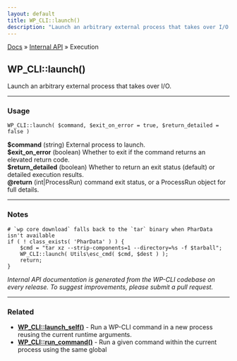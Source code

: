 ```yaml
---
layout: default
title: WP_CLI::launch()
description: "Launch an arbitrary external process that takes over I/O."
---
```


<a href="/docs/">Docs</a> &raquo; <a href="/docs/internal-api/">Internal API</a> &raquo; Execution

## WP_CLI::launch()

Launch an arbitrary external process that takes over I/O.

***

### Usage

    WP_CLI::launch( $command, $exit_on_error = true, $return_detailed = false )

<div>
<strong>$command</strong> (string) External process to launch.<br />
<strong>$exit_on_error</strong> (boolean) Whether to exit if the command returns an elevated return code.<br />
<strong>$return_detailed</strong> (boolean) Whether to return an exit status (default) or detailed execution results.<br />
<strong>@return</strong> (int|ProcessRun) command exit status, or a ProcessRun object for full details.<br /></p>
</div>


***

### Notes


    # `wp core download` falls back to the `tar` binary when PharData isn't available
    if ( ! class_exists( 'PharData' ) ) {
        $cmd = "tar xz --strip-components=1 --directory=%s -f $tarball";
        WP_CLI::launch( Utils\esc_cmd( $cmd, $dest ) );
        return;
    }
    


*Internal API documentation is generated from the WP-CLI codebase on every release. To suggest improvements, please submit a pull request.*


***

### Related

<ul>



<li><strong><a href="/docs/internal-api/wp-cli-launch-self/">WP_CLI::launch_self()</a></strong> - Run a WP-CLI command in a new process reusing the current runtime arguments.</li>


<li><strong><a href="/docs/internal-api/wp-cli-run-command/">WP_CLI::run_command()</a></strong> - Run a given command within the current process using the same global</li>



</ul>


